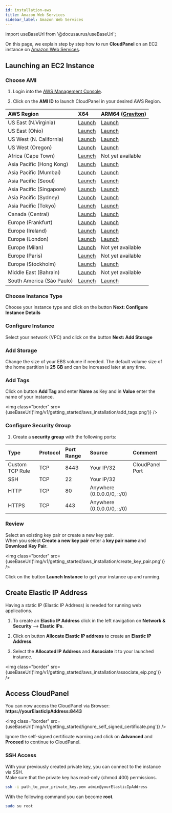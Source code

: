 ```yaml
---
id: installation-aws
title: Amazon Web Services
sidebar_label: Amazon Web Services
---
```


import useBaseUrl from '@docusaurus/useBaseUrl';

On this page, we explain step by step how to run **CloudPanel** on an EC2 instance on [Amazon Web Services](https://aws.amazon.com/).

## Launching an EC2 Instance

### Choose AMI

1) Login into the [AWS Management Console](https://console.aws.amazon.com/ec2/). <br />

2) Click on the **AMI ID** to launch CloudPanel in your desired AWS Region.

| AWS Region | X64 | ARM64 ([Graviton](https://aws.amazon.com/ec2/graviton/)) |
| :---  | :--- | :--- |
| US East (N.Virginia)      | [Launch](https://ami-launcher.clp.io/?region=us-east-1&arch=x86_64&version=1.0.5-1) | [Launch](https://ami-launcher.clp.io/?region=us-east-1&arch=arm64&version=1.0.5-1) |
| US East (Ohio)            | [Launch](https://ami-launcher.clp.io/?region=us-east-2&arch=x86_64&version=1.0.5-1) | [Launch](https://ami-launcher.clp.io/?region=us-east-2&arch=arm64&version=1.0.5-1) |
| US West (N. California)   | [Launch](https://ami-launcher.clp.io/?region=us-west-1&arch=x86_64&version=1.0.5-1) | [Launch](https://ami-launcher.clp.io/?region=us-west-1&arch=arm64&version=1.0.5-1) |
| US West (Oregon)          | [Launch](https://ami-launcher.clp.io/?region=us-west-2&arch=x86_64&version=1.0.5-1) | [Launch](https://ami-launcher.clp.io/?region=us-west-2&arch=arm64&version=1.0.5-1) |
| Africa (Cape Town)        | [Launch](https://ami-launcher.clp.io/?region=af-south-1&arch=x86_64&version=1.0.5-1) | Not yet available |
| Asia Pacific (Hong Kong)  | [Launch](https://ami-launcher.clp.io/?region=ap-east-1&arch=x86_64&version=1.0.5-1) | [Launch](https://ami-launcher.clp.io/?region=ap-east-1&arch=arm64&version=1.0.5-1) |
| Asia Pacific (Mumbai)     | [Launch](https://ami-launcher.clp.io/?region=ap-south-1&arch=x86_64&version=1.0.5-1) | [Launch](https://ami-launcher.clp.io/?region=ap-south-1&arch=arm64&version=1.0.5-1) |
| Asia Pacific (Seoul)      | [Launch](https://ami-launcher.clp.io/?region=ap-northeast-1&arch=x86_64&version=1.0.5-1) | [Launch](https://ami-launcher.clp.io/?region=ap-northeast-1&arch=arm64&version=1.0.5-1) |
| Asia Pacific (Singapore)  | [Launch](https://ami-launcher.clp.io/?region=ap-southeast-1&arch=x86_64&version=1.0.5-1) | [Launch](https://ami-launcher.clp.io/?region=ap-southeast-1&arch=arm64&version=1.0.5-1) |
| Asia Pacific (Sydney)     | [Launch](https://ami-launcher.clp.io/?region=ap-southeast-2&arch=x86_64&version=1.0.5-1) | [Launch](https://ami-launcher.clp.io/?region=ap-southeast-2&arch=arm64&version=1.0.5-1) |
| Asia Pacific (Tokyo)      | [Launch](https://ami-launcher.clp.io/?region=ap-northeast-1&arch=x86_64&version=1.0.5-1) | [Launch](https://ami-launcher.clp.io/?region=ap-northeast-1&arch=arm64&version=1.0.5-1) |
| Canada (Central)          | [Launch](https://ami-launcher.clp.io/?region=ca-central-1&arch=x86_64&version=1.0.5-1) | [Launch](https://ami-launcher.clp.io/?region=ca-central-1&arch=arm64&version=1.0.5-1) |
| Europe (Frankfurt)        | [Launch](https://ami-launcher.clp.io/?region=eu-central-1&arch=x86_64&version=1.0.5-1) | [Launch](https://ami-launcher.clp.io/?region=eu-central-1&arch=arm64&version=1.0.5-1) |
| Europe (Ireland)          | [Launch](https://ami-launcher.clp.io/?region=eu-west-1&arch=x86_64&version=1.0.5-1) | [Launch](https://ami-launcher.clp.io/?region=eu-west-1&arch=arm64&version=1.0.5-1) |
| Europe (London)           | [Launch](https://ami-launcher.clp.io/?region=eu-west-2&arch=x86_64&version=1.0.5-1) | [Launch](https://ami-launcher.clp.io/?region=eu-west-2&arch=arm64&version=1.0.5-1) |
| Europe (Milan)            | [Launch](https://ami-launcher.clp.io/?region=eu-south-1&arch=x86_64&version=1.0.5-1) | Not yet available |
| Europe (Paris)            | [Launch](https://ami-launcher.clp.io/?region=eu-west-3&arch=x86_64&version=1.0.5-1) | Not yet available |
| Europe (Stockholm)        | [Launch](https://ami-launcher.clp.io/?region=eu-north-1&arch=x86_64&version=1.0.5-1) | [Launch](https://ami-launcher.clp.io/?region=eu-north-1&arch=arm64&version=1.0.5-1) |
| Middle East (Bahrain)     | [Launch](https://ami-launcher.clp.io/?region=me-south-1&arch=x86_64&version=1.0.5-1) | Not yet available |
| South America (Sáo Paulo) | [Launch](https://ami-launcher.clp.io/?region=sa-east-1&arch=x86_64&version=1.0.5-1) | [Launch](https://ami-launcher.clp.io/?region=sa-east-1&arch=arm64&version=1.0.5-1) |

### Choose Instance Type

Choose your instance type and click on the button **Next: Configure Instance Details** 

### Configure Instance

Select your network (VPC) and click on the button **Next: Add Storage**

### Add Storage

Change the size of your EBS volume if needed. The default volume size of the home partition is **25 GB** and can be increased later at any time.

### Add Tags

Click on button **Add Tag** and enter **Name** as Key and in **Value** enter the name of your instance.

<img class="border" src={useBaseUrl('img/v1/getting_started/aws_installation/add_tags.png')} />

### Configure Security Group

1) Create a **security group** with the following ports:

| Type | Protocol | Port Range  | Source  | Comment         |
| :--- | :---     | :---        |  :---   | :---            |
| Custom TCP Rule | TCP | 8443 | Your IP/32 | CloudPanel Port  |
| SSH             | TCP | 22   | Your IP/32 |                  |
| HTTP            | TCP | 80   | Anywhere (0.0.0.0/0, ::/0) ||
| HTTPS           | TCP | 443  | Anywhere (0.0.0.0/0, ::/0) ||

### Review

Select an existing key pair or create a new key pair. <br />
When you select **Create a new key pair** enter a **key pair name** and **Download Key Pair**.

<img class="border" src={useBaseUrl('img/v1/getting_started/aws_installation/create_key_pair.png')} />

Click on the button **Launch Instance** to get your instance up and running.

## Create Elastic IP Address

Having a static IP (Elastic IP Address) is needed for running web applications. <br />

1) To create an **Elastic IP Address** click in the left navigation on **Network & Security** --> **Elastic IPs**.

2) Click on button **Allocate Elastic IP address** to create an **Elastic IP Address**.

3) Select the **Allocated IP Address** and **Associate** it to your launched instance.

<img class="border" src={useBaseUrl('img/v1/getting_started/aws_installation/associate_eip.png')} />

## Access CloudPanel

You can now access the CloudPanel via Browser: **https://yourElasticIpAddress:8443**

<img class="border" src={useBaseUrl('img/v1/getting_started/ignore_self_signed_certificate.png')} />

Ignore the self-signed certificate warning and click on **Advanced** and **Proceed** to continue to CloudPanel.

### SSH Access

With your previously created private key, you can connect to the instance via SSH. <br />
Make sure that the private key has read-only (chmod 400) permissions.

```bash
ssh -i path_to_your_private_key.pem admin@yourElasticIpAddress
```

With the following command you can become **root**.

```bash
sudo su root
```